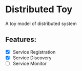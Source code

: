 # Distributed Toy

A toy model of distributed system

## Features:

- [x] Service Registration
- [x] Service Discovery
- [ ] Service Monitor